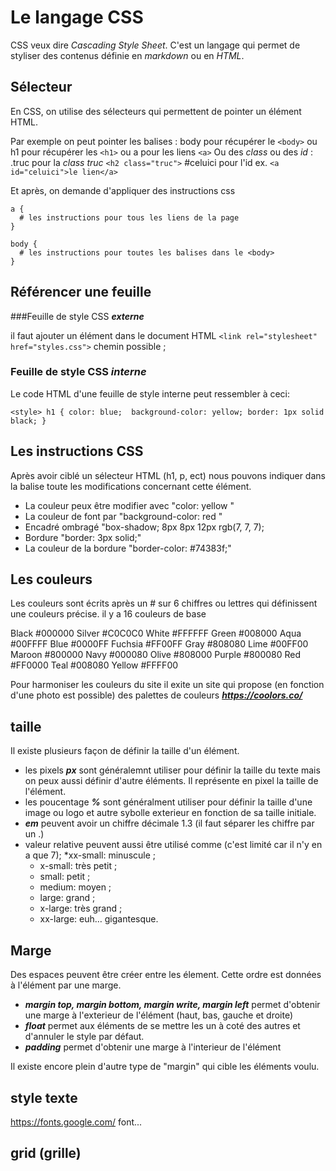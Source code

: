 # Le langage CSS

CSS veux dire *Cascading Style Sheet*. C'est un langage qui permet de styliser des contenus définie en _markdown_ ou en _HTML_. 

##  Sélecteur

En CSS, on utilise des sélecteurs qui permettent de pointer un élément HTML.

Par exemple on peut pointer les balises : body pour récupérer le `<body>` ou h1 pour récupérer les `<h1>` ou 
a pour les liens `<a>`
Ou des _class_ ou des _id_ :
.truc pour la _class truc_ `<h2 class="truc">`
\#celuici pour l'id  ex. `<a id="celuici">le lien</a>`

Et après, on demande d'appliquer des instructions css
```
a {
  # les instructions pour tous les liens de la page
}

body {
  # les instructions pour toutes les balises dans le <body> 
}

```

## Référencer une feuille 

###Feuille de style CSS _**externe**_ 

il faut ajouter un <link> élément dans le document HTML 
```<link rel="stylesheet" href="styles.css">```
chemin possible ;
<!-- Inside a subdirectory called styles inside the current directory -->
<link rel="stylesheet" href="styles/style.css">

<!-- Inside a subdirectory called general, which is in a subdirectory called styles, inside the current directory -->
<link rel="stylesheet" href="styles/general/style.css">

<!-- Go up one directory level, then inside a subdirectory called styles -->
<link rel="stylesheet" href="../styles/style.css">

### Feuille de style CSS _**interne**_

Le code HTML d'une feuille de style interne peut ressembler à ceci:
<!DOCTYPE html>
``<style>
h1 {
color: blue; 
background-color: yellow;
border: 1px solid black;
}``
          
## Les instructions CSS

Après avoir ciblé un sélecteur HTML (h1, p, ect) nous pouvons indiquer dans la balise toute les modifications concernant cette élément. 

* La couleur peux être modifier avec "color: yellow "
* La couleur de font par "background-color: red "
* Encadré ombragé "box-shadow; 8px 8px 12px rgb(7, 7, 7);
* Bordure "border: 3px solid;"
* La couleur de la bordure "border-color: #74383f;"

## Les couleurs

Les couleurs sont écrits après un # sur 6 chiffres ou lettres qui définissent une couleurs précise. 
il y a 16 couleurs de base

Black #000000
Silver #C0C0C0
White	#FFFFFF
Green #008000
Aqua #00FFFF
Blue #0000FF
Fuchsia #FF00FF
Gray	#808080
Lime #00FF00
Maroon #800000
Navy	#000080
Olive #808000
Purple #800080
Red #FF0000
Teal #008080
Yellow #FFFF00

Pour harmoniser les couleurs du site il exite un site qui propose (en fonction d'une photo est possible) des palettes de couleurs _**https://coolors.co/**_
 
## taille
Il existe plusieurs façon de définir la taille d'un élément. 
* les pixels _**px**_ sont généralemnt utiliser pour définir la taille du texte mais on peux aussi définir d'autre éléments. Il représente en pixel la taille de l'élément.
* les poucentage _**%**_ sont généralment utiliser pour définir la taille d'une image ou logo et autre sybolle exterieur en fonction de sa taille initiale. 
* _**em**_ peuvent avoir un chiffre décimale 1.3 (il faut séparer les chiffre par un .)
* valeur relative peuvent aussi être utilisé comme (c'est limité car il n'y en a que 7); 
    *xx-small: minuscule ;
    * x-small: très petit ;
    * small: petit ;
    * medium: moyen ;
    * large: grand ;
    * x-large: très grand ;
    * xx-large: euh… gigantesque.

## Marge

Des espaces peuvent être créer entre les élement. Cette ordre est données à l'élément par une marge. 
* _**margin top, margin bottom, margin write, margin left**_ permet d'obtenir une marge à l'exterieur de l'élément (haut, bas, gauche et droite)
* _**float**_ permet aux éléments de se mettre les un à coté des autres et d'annuler le style par défaut.
* _**padding**_ permet d'obtenir une marge à l'interieur de l'élément

Il existe encore plein d'autre type de "margin" qui cible les éléments voulu. 

## style texte
https://fonts.google.com/
font...

## grid (grille)

